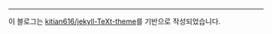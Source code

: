 ---
이 블로그는 [kitian616/jekyll-TeXt-theme](https://github.com/kitian616/jekyll-TeXt-theme)를 기반으로 작성되었습니다.
